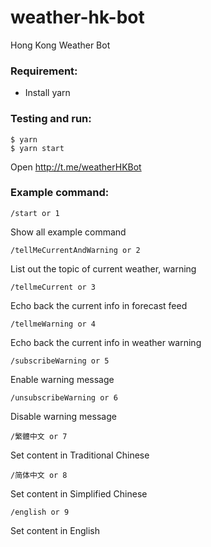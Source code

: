 # weather-hk-bot

Hong Kong Weather Bot

### Requirement:
- Install yarn

### Testing and run:
```
$ yarn
$ yarn start
```

Open http://t.me/weatherHKBot

### Example command:
```
/start or 1
```

Show all example command

```
/tellMeCurrentAndWarning or 2
```

List out the topic of current weather, warning

```
/tellmeCurrent or 3
```

Echo back the current info in forecast feed

```
/tellmeWarning or 4
```

Echo back the current info in weather warning

```
/subscribeWarning or 5
```

Enable warning message

```
/unsubscribeWarning or 6
```

Disable warning message

```
/繁體中文 or 7
```

Set content in Traditional Chinese

```
/简体中文 or 8
```

Set content in Simplified Chinese

```
/english or 9
```

Set content in English

